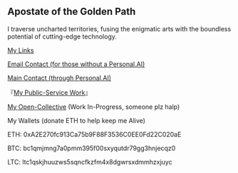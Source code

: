 ## Apostate of the Golden Path  
  
  I traverse uncharted territories, fusing the enigmatic arts with the boundless potential of cutting-edge technology. 
  
[My Links](https://linktr.ee/az.net/)
  
[Email Contact (for those without a Personal.AI)](mailto:lainrunner@protonmail.com)

[Main Contact (through Personal.AI)](https://0az1.personal.ai/)  

『[My Public-Service Work](https://github.com/Az-Net)』

[My Open-Collective](https://opencollective.com/aznet) (Work In-Progress, someone plz halp)

My Wallets (donate ETH to help keep me Alive)

ETH: 0xA2E270fc913Ca75b9F88F3536C0EE0Fd22C020aE

BTC: bc1qmjmng7a0pmm395f00sxyqutdr79gg3hnjecqz0

LTC: ltc1qskjhuuzws5sqncfkzfm4x8dgwrsxdmmhzxjuyc
